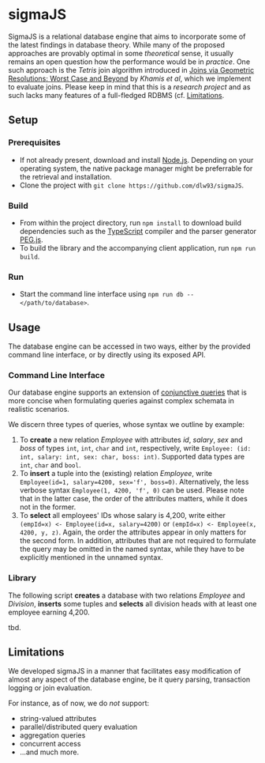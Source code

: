 ﻿# sigmaJS
SigmaJS is a relational database engine that aims to incorporate some of the latest findings in database theory.
While many of the proposed approaches are provably optimal in some *theoretical* sense, it usually remains an open question how the performance would be in *practice*.
One such approach is the *Tetris* join algorithm introduced in [Joins via Geometric Resolutions: Worst Case and Beyond](http://doi.org/10.1145/2967101) by *Khamis et al*, which we implement to evaluate joins.
Please keep in mind that this is a *research project* and as such lacks many features of a full-fledged RDBMS (cf. [Limitations](#limitations).

## Setup

### Prerequisites
* If not already present, download and install [Node.js](https://nodejs.org). Depending on your operating system, the native package manager might be preferrable for the retrieval and installation.
* Clone the project with `git clone https://github.com/dlw93/sigmaJS`.

### Build
* From within the project directory, run `npm install` to download build dependencies such as the [TypeScript](https://www.typescriptlang.org/) compiler and the parser generator [PEG.js](https://pegjs.org/).
* To build the library and the accompanying client application, run `npm run build`.

### Run
* Start the command line interface using `npm run db -- </path/to/database>`.

## Usage
The database engine can be accessed in two ways, either by the provided command line interface, or by directly using its exposed API.

### Command Line Interface
Our database engine supports an extension of [conjunctive queries](https://en.wikipedia.org/wiki/Conjunctive_query#Datalog) that is more concise when formulating queries against complex schemata in realistic scenarios.

We discern three types of queries, whose syntax we outline by example:

1. To **create** a new relation *Employee* with attributes *id*, *salary*, *sex* and *boss* of types `int`, `int`, `char` and `int`, respectively, write `Employee: (id: int, salary: int, sex: char, boss: int)`. Supported data types are `int`, `char` and `bool`.
2. To **insert** a tuple into the (existing) relation *Employee*, write `Employee(id=1, salary=4200, sex='f', boss=0)`. Alternatively, the less verbose syntax `Employee(1, 4200, 'f', 0)` can be used. Please note that in the latter case, the order of the attributes matters, while it does not in the former.
3. To **select** all employees' IDs whose salary is 4,200, write either `(empId=x) <- Employee(id=x, salary=4200)` or `(empId=x) <- Employee(x, 4200, y, z)`. Again, the order the attributes appear in only matters for the second form. In addition, attributes that are not required to formulate the query may be omitted in the named syntax, while they have to be explicitly mentioned in the unnamed syntax.

### Library
The following script **creates** a database with two relations *Employee* and *Division*, **inserts** some tuples and **selects** all division heads with at least one employee earning 4,200.

tbd.

<!-- ```TypeScript
import Database from "sigma";
import { INT, CHAR } from "sigma/types";

const db = Database.open("/path/to/database");

db.createRelation("Employee", [ INT("id"), INT("salary"), CHAR("sex"), INT("divId") ]);
db.createRelation("Division", [ INT("id"), CHAR("short"), INT("head") ]);

db.insert("Employee", [0, 603, 469]);
db.insert("Employee", [1, 367, 591]);
db.insert("Employee", [2, 549, 488]);
db.insert("Division", [0, 725, 72]);
db.insert("Division", [1, 819, 234]);

const Ans = db.query("(head=x) <- Employee(salary=4200, divId=z), Division(id=z, head=x)");
console.log(Ans.toString());

db.close();
``` -->

## Limitations
We developed sigmaJS in a manner that facilitates easy modification of almost any aspect of the database engine, be it query parsing, transaction logging or join evaluation.

For instance, as of now, we do *not* support:
* string-valued attributes
* parallel/distributed query evaluation
* aggregation queries
* concurrent access
* ...and much more.
